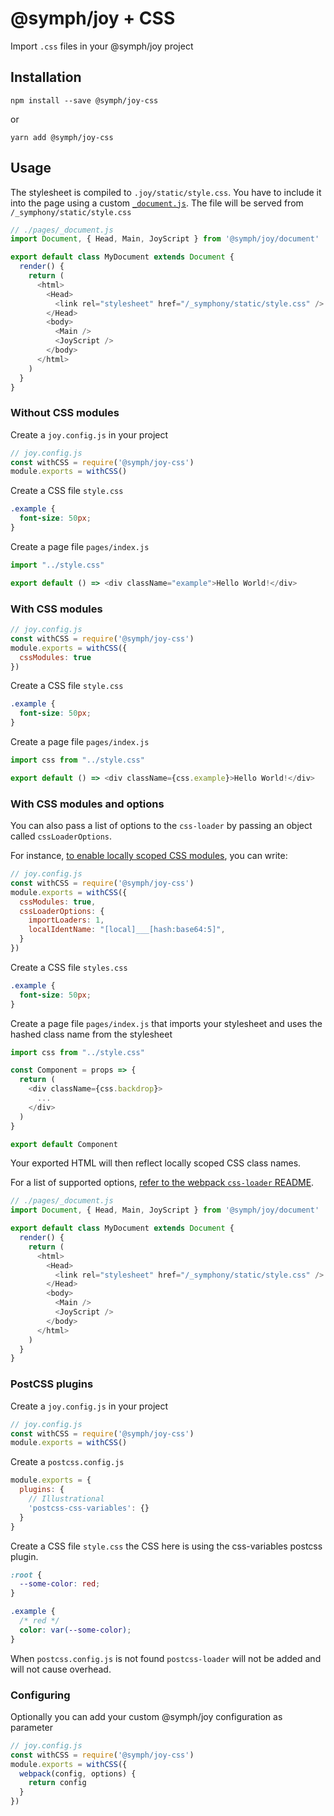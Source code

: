 # @symph/joy + CSS

Import `.css` files in your @symph/joy project

## Installation

```
npm install --save @symph/joy-css
```

or

```
yarn add @symph/joy-css
```

## Usage

The stylesheet is compiled to `.joy/static/style.css`. You have to include it into the page using a custom [`_document.js`](https://github.com/lnlfps/symph-joy#custom-document). The file will be served from `/_symphony/static/style.css`

```js
// ./pages/_document.js
import Document, { Head, Main, JoyScript } from '@symph/joy/document'

export default class MyDocument extends Document {
  render() {
    return (
      <html>
        <Head>
          <link rel="stylesheet" href="/_symphony/static/style.css" />
        </Head>
        <body>
          <Main />
          <JoyScript />
        </body>
      </html>
    )
  }
}
```

### Without CSS modules

Create a `joy.config.js` in your project

```js
// joy.config.js
const withCSS = require('@symph/joy-css')
module.exports = withCSS()
```

Create a CSS file `style.css`

```css
.example {
  font-size: 50px;
}
```

Create a page file `pages/index.js`

```js
import "../style.css"

export default () => <div className="example">Hello World!</div>
```

### With CSS modules

```js
// joy.config.js
const withCSS = require('@symph/joy-css')
module.exports = withCSS({
  cssModules: true
})
```

Create a CSS file `style.css`

```css
.example {
  font-size: 50px;
}
```

Create a page file `pages/index.js`

```js
import css from "../style.css"

export default () => <div className={css.example}>Hello World!</div>
```

### With CSS modules and options

You can also pass a list of options to the `css-loader` by passing an object called `cssLoaderOptions`.

For instance, [to enable locally scoped CSS modules](https://github.com/css-modules/css-modules/blob/master/docs/local-scope.md#css-modules--local-scope), you can write:

```js
// joy.config.js
const withCSS = require('@symph/joy-css')
module.exports = withCSS({
  cssModules: true,
  cssLoaderOptions: {
    importLoaders: 1,
    localIdentName: "[local]___[hash:base64:5]",
  }
})
```

Create a CSS file `styles.css`

```css
.example {
  font-size: 50px;
}
```

Create a page file `pages/index.js` that imports your stylesheet and uses the hashed class name from the stylesheet

```js
import css from "../style.css"

const Component = props => {
  return (
    <div className={css.backdrop}>
      ...
    </div>
  )
}

export default Component
```

Your exported HTML will then reflect locally scoped CSS class names.

For a list of supported options, [refer to the webpack `css-loader` README](https://github.com/webpack-contrib/css-loader#options).

```js
// ./pages/_document.js
import Document, { Head, Main, JoyScript } from '@symph/joy/document'

export default class MyDocument extends Document {
  render() {
    return (
      <html>
        <Head>
          <link rel="stylesheet" href="/_symphony/static/style.css" />
        </Head>
        <body>
          <Main />
          <JoyScript />
        </body>
      </html>
    )
  }
}
```


### PostCSS plugins

Create a `joy.config.js` in your project

```js
// joy.config.js
const withCSS = require('@symph/joy-css')
module.exports = withCSS()
```

Create a `postcss.config.js`

```js
module.exports = {
  plugins: {
    // Illustrational
    'postcss-css-variables': {}
  }
}
```

Create a CSS file `style.css` the CSS here is using the css-variables postcss plugin.

```css
:root {
  --some-color: red;
}

.example {
  /* red */
  color: var(--some-color);
}
```

When `postcss.config.js` is not found `postcss-loader` will not be added and will not cause overhead.

### Configuring

Optionally you can add your custom @symph/joy configuration as parameter

```js
// joy.config.js
const withCSS = require('@symph/joy-css')
module.exports = withCSS({
  webpack(config, options) {
    return config
  }
})
```
